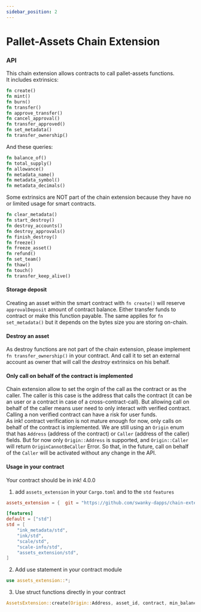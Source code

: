 ```yaml
---
sidebar_position: 2
---
```


# Pallet-Assets Chain Extension

### API
This chain extension allows contracts to call pallet-assets functions.     
It includes extrinsics:
```rust
fn create()
fn mint()
fn burn()
fn transfer()
fn approve_transfer()
fn cancel_approval()
fn transfer_approved()
fn set_metadata()
fn transfer_ownership()
```

And these queries:
```rust
fn balance_of()
fn total_supply()
fn allowance()
fn metadata_name()
fn metadata_symbol()
fn metadata_decimals()
```

Some extrinsics are NOT part of the chain extension because they have no or limited usage for smart contracts.
```rust
fn clear_metadata()
fn start_destroy()
fn destroy_accounts()
fn destroy_approvals()
fn finish_destroy()
fn freeze()
fn freeze_asset()
fn refund()
fn set_team()
fn thaw()
fn touch()
fn transfer_keep_alive()
```

#### Storage deposit

Creating an asset within the smart contract with `fn create()` will reserve `approvalDeposit` amount of contract balance. Either transfer funds to contract or make this function payable.
The same applies for `fn set_metadata()` but it depends on the bytes size you are storing on-chain.

#### Destroy an asset

As destroy functions are not part of the chain extension, please implement `fn transfer_ownership()` in your contract. And call it to set an external account as owner that will call the _destroy_ extrinsics on his behalf.

#### Only call on behalf of the contract is implemented

Chain extension allow to set the orgin of the call as the contract or as the caller. The caller is this case is the address that calls the contract (it can be an user or a contract in case of a cross-contract-call). But allowing call on behalf of the caller means user need to only interact with verified contract. Calling a non verified contract can have a risk for user funds.      
As ink! contract verification is not mature enough for now, only calls on behalf of the contract is implemented. We are still using an `Origin` enum that has `Address` (address of the contract) or `Caller` (address of the caller) fields. But for now only `Origin::Address` is supported, and `Origin::Caller` will return `OriginCannotBeCaller` Error. So that, in the future, call on behalf of the `Caller` will be activated without any change in the API.

#### Usage in your contract

Your contract should be in ink! 4.0.0   

1. add `assets_extension` in your `Cargo.toml` and to the `std` `features`
```toml
assets_extension = {  git = "https://github.com/swanky-dapps/chain-extension-contracts", default-features = false }

[features]
default = ["std"]
std = [
    "ink_metadata/std",
    "ink/std",
    "scale/std",
    "scale-info/std",
    "assets_extension/std",
]
```

2. Add use statement in your contract module
```rust
use assets_extension::*;

```

3. Use struct functions directly in your contract
```rust
AssetsExtension::create(Origin::Address, asset_id, contract, min_balance)
```